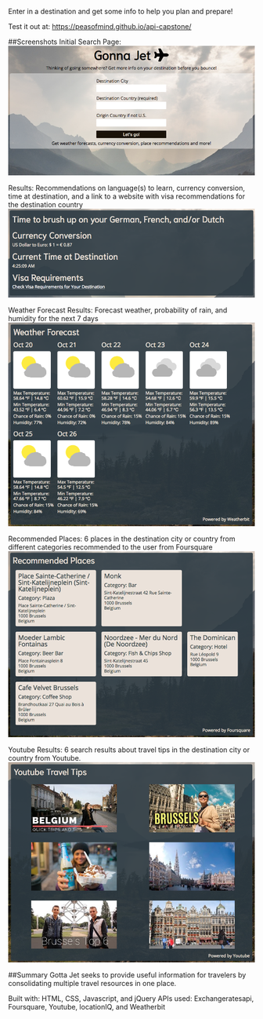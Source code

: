 Enter in a destination and get some info to help you plan and prepare!

Test it out at: https://peasofmind.github.io/api-capstone/

##Screenshots
Initial Search Page:
![initial search page](images/initial-page.png)

Results:
Recommendations on language(s) to learn, currency conversion, time at destination,
and a link to a website with visa recommendations for the destination country
![various results](images/various-results.png)

Weather Forecast Results:
Forecast weather, probability of rain, and humidity for the next 7 days
![weather forecast](images/weather-forecast.png)

Recommended Places:
6 places in the destination city or country from different categories recommended
to the user from Foursquare
![recommended places](images/recommended-places.png)

Youtube Results:
6 search results about travel tips in the destination city or country from Youtube.
![youtube results](images/youtube-results.png)

##Summary
Gotta Jet seeks to provide useful information for travelers by consolidating 
multiple travel resources in one place.

Built with: HTML, CSS, Javascript, and jQuery
APIs used: Exchangeratesapi, Foursquare, Youtube, locationIQ, and Weatherbit